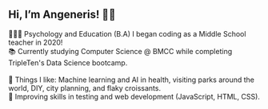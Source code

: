 ## Hi, I’m Angeneris! 👋🏽<br>

👩🏾‍🎓 Psychology and Education (B.A) I began coding as a Middle School teacher in 2020!<br> 
📚 Currently studying Computer Science @ BMCC while completing TripleTen's Data Science bootcamp.<br>  
🌟 Things I like: Machine learning and AI in health, visiting parks around the world, DIY, city planning, and flaky croissants. <br> 
🌱 Improving skills in testing and web development (JavaScript, HTML, CSS).<br>
